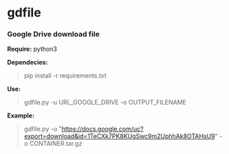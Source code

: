 # gdfile
### Google Drive download file

**Require:** python3

**Dependecies:**

> pip install -r requirements.txt

**Use:**

> gdfile.py -u URL_GOOGLE_DRIVE -o OUTPUT_FILENAME

**Example:**

> gdfile.py -u "https://docs.google.com/uc?export=download&id=1TeCXk7PK8KUgSwc9m2UphhAk8OTAHsU9" -o CONTAINER.tar.gz
